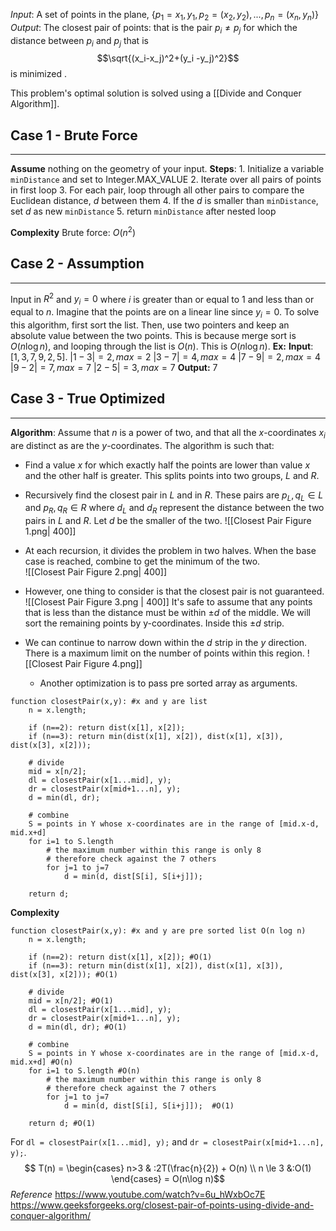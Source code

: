*Input*: A set of points in the plane, $\{p_1={x_1,y_1}, p_2=(x_2,y_2), ..., p_n=(x_n,y_n) \}$
*Output*: The closest pair of points: that is the pair $p_i \neq p_j$ for which the distance between $p_i$ and $p_j$ that is $$\sqrt{(x_i-x_j)^2+(y_i -y_j)^2}$$ is minimized . 
  
This problem's optimal solution is solved using a [[Divide and Conquer Algorithm]]. 
## Case 1 - Brute Force
___
**Assume** nothing on the geometry of your input. 
**Steps**: 
	1. Initialize a variable `minDistance` and set to Integer.MAX_VALUE
	2. Iterate over all pairs of points in first loop
	3. For each pair, loop through all other pairs to compare the Euclidean distance, $d$ between them
	4. If the $d$ is smaller than `minDistance`, set $d$ as new `minDistance`
	5. return `minDistance` after nested loop

**Complexity**
Brute force: $O(n^2)$ 

## Case 2 - Assumption
___
Input in $R^2$ and $y_i=0$ where $i$ is greater than or equal to 1 and less than or equal to $n$. Imagine that the points are on a linear line since $y_i=0$. To solve this algorithm, first sort the list. Then, use two pointers and keep an absolute value between the two points. This is because merge sort is $O(n \log n)$, and looping through the list is $O(n)$. This is $O(n\log n)$. 
**Ex:** 
**Input**: $[1,3,7,9,2,5]$. 
	$|1-3| = 2, max = 2$
	$|3-7|=4, max = 4$
	$|7-9|=2, max =4$
	$|9-2|=7,max =7$ 
	$|2-5|=3, max =7$
**Output:** $7$

## Case 3 - True Optimized
____
**Algorithm**:
Assume that $n$ is a power of two, and that all the $x$-coordinates $x_i$ are distinct as are the $y$-coordinates. The algorithm is such that:
- Find a value $x$ for which exactly half the points are lower than value $x$ and the other half is greater. This splits points into two groups, $L$ and $R$. 
- Recursively find the closest pair in $L$ and in $R$. These pairs are $p_L, q_L \in L$ and $p_R, q_R \in R$ where $d_L$ and $d_R$ represent the distance between the two pairs in $L$ and $R$. Let $d$ be the smaller of the two.
  ![[Closest Pair Figure 1.png| 400]]
- At each recursion, it divides the problem in two halves. When the base case is reached, combine to get the minimum of the two.  
  ![[Closest Pair Figure 2.png| 400]]
- However, one thing to consider is that the closest pair is not guaranteed.  
  ![[Closest Pair Figure 3.png  | 400]] It's safe to assume that any points that is less than the distance must be within $± d$ of the middle. We will sort the remaining points by y-coordinates. Inside this $±d$ strip. 
- We can continue to narrow down within the $d$ strip in the $y$ direction. There is a maximum limit on the number of points within this region.  ![[Closest Pair Figure 4.png]]
  
  - Another optimization is to pass pre sorted array as arguments. 
```
function closestPair(x,y): #x and y are list
	n = x.length;
	
	if (n==2): return dist(x[1], x[2]);
	if (n==3): return min(dist(x[1], x[2]), dist(x[1], x[3]), dist(x[3], x[2]));
	
	# divide
	mid = x[n/2];
	dl = closestPair(x[1...mid], y);
	dr = closestPair(x[mid+1...n], y);
	d = min(dl, dr);
	
	# combine
	S = points in Y whose x-coordinates are in the range of [mid.x-d, mid.x+d]
	for i=1 to S.length
		# the maximum number within this range is only 8
		# therefore check against the 7 others 
		for j=1 to j=7 
			d = min(d, dist[S[i], S[i+j]]);
			
	return d;
```

**Complexity**

```
function closestPair(x,y): #x and y are pre sorted list O(n log n)
	n = x.length; 
	
	if (n==2): return dist(x[1], x[2]); #O(1)
	if (n==3): return min(dist(x[1], x[2]), dist(x[1], x[3]), dist(x[3], x[2])); #O(1)
	
	# divide
	mid = x[n/2]; #O(1)
	dl = closestPair(x[1...mid], y); 
	dr = closestPair(x[mid+1...n], y);
	d = min(dl, dr); #O(1)
	
	# combine
	S = points in Y whose x-coordinates are in the range of [mid.x-d, mid.x+d] #O(n)
	for i=1 to S.length #O(n)
		# the maximum number within this range is only 8
		# therefore check against the 7 others 
		for j=1 to j=7 
			d = min(d, dist[S[i], S[i+j]]);  #O(1)
			
	return d; #O(1)
```
For `dl = closestPair(x[1...mid], y);` and `dr = closestPair(x[mid+1...n], y);`. $$ T(n) = \begin{cases} n>3 & :2T(\frac{n}{2}) + O(n) \\ n \le 3 &:O(1) \end{cases} = O(n\log n)$$
*Reference*
	https://www.youtube.com/watch?v=6u_hWxbOc7E
	https://www.geeksforgeeks.org/closest-pair-of-points-using-divide-and-conquer-algorithm/
